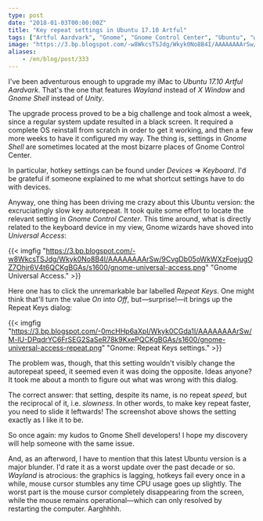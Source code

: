 ```yaml
---
type: post
date: "2018-01-03T00:00:00Z"
title: "Key repeat settings in Ubuntu 17.10 Artful"
tags: ["Artful Aardvark", "Gnome", "Gnome Control Center", "Ubuntu", "wacky"]
image: "https://3.bp.blogspot.com/-w8WkcsTSJdg/Wkyk0No8B4I/AAAAAAAArSw/9CvgDb05oWkWXzFoejugOZ7Ohjr6V4t6QCKgBGAs/s1600/gnome-universal-access.png"
aliases:
    - /en/blog/post/333
---
```


I've been adventurous enough to upgrade my iMac to *Ubuntu 17.10 Artful Aardvark*. That's the one that features *Wayland* instead of *X Window* and *Gnome Shell* instead of *Unity*.

The upgrade process proved to be a big challenge and took almost a week, since a regular system update resulted in a black screen. It required a complete OS reinstall from scratch in order to get it working, and then a few more weeks to have it configured my way. The thing is, settings in *Gnome Shell* are sometimes located at the most bizarre places of Gnome Control Center.

<!--more-->

In particular, hotkey settings can be found under *Devices* ⇒  *Keyboard*. I'd be grateful if someone explained to me what shortcut settings have to do with devices.

Anyway, one thing has been driving me crazy about this Ubuntu version: the excruciatingly slow key autorepeat. It took quite some effort to locate the relevant setting in *Gnome Control Center*. This time around, what is directly related to the keyboard device in my view, Gnome wizards have shoved into *Universal Access*:

{{< imgfig "https://3.bp.blogspot.com/-w8WkcsTSJdg/Wkyk0No8B4I/AAAAAAAArSw/9CvgDb05oWkWXzFoejugOZ7Ohjr6V4t6QCKgBGAs/s1600/gnome-universal-access.png" "Gnome Universal Access." >}}

Here one has to click the unremarkable bar labelled *Repeat Keys*. One might think that'll turn the value *On* into *Off*, but—surprise!—it brings up the Repeat Keys dialog:

{{< imgfig "https://3.bp.blogspot.com/-0mcHHp6aXpI/Wkyk0CGda1I/AAAAAAAArSw/M-lU-DPqdrYC6FrSEG2SaSeR78k9KxePQCKgBGAs/s1600/gnome-universal-access-repeat.png" "Gnome: Repeat Keys settings." >}}

The problem was, though, that this setting wouldn't visibly change the autorepeat speed, it seemed even it was doing the opposite. Ideas anyone? It took me about a month to figure out what was wrong with this dialog.

The correct answer: that setting, despite its name, is no repeat *speed*, but the reciprocal of it, i.e. *slowness*. In other words, to make key repeat faster, you need to slide it leftwards! The screenshot above shows the setting exactly as I like it to be.

So once again: my kudos to Gnome Shell developers! I hope my discovery will help someone with the same issue.

And, as an afterword, I have to mention that this latest Ubuntu version is a major blunder. I'd rate it as a worst update over the past decade or so. *Wayland* is atrocious: the graphics is lagging, hotkeys fail every once in a while, mouse cursor stumbles any time CPU usage goes up slightly. The worst part is the mouse cursor completely disappearing from the screen, while the mouse remains operational—which can only resolved by restarting the computer. Aarghhhh.
